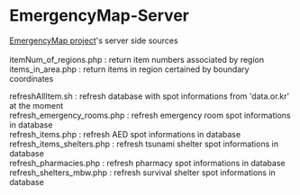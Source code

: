 # EmergencyMap-Server
<a href="https://github.com/GohSanghyeon/EmergencyMap">EmergencyMap project</a>'s server side sources<br/>
<br/>
itemNum_of_regions.php : return item numbers associated by region<br/>
items_in_area.php : return items in region certained by boundary coordinates<br/>

refreshAllItem.sh : refresh database with spot informations from 'data.or.kr' at the moment<br/>
refresh_emergency_rooms.php : refresh emergency room spot informations in database<br/>
refresh_items.php : refresh AED spot informations in database<br/>
refresh_items_shelters.php : refresh tsunami shelter spot informations in database<br/>
refresh_pharmacies.php : refresh pharmacy spot informations in database<br/>
refresh_shelters_mbw.php : refresh survival shelter spot informations in database<br/>
